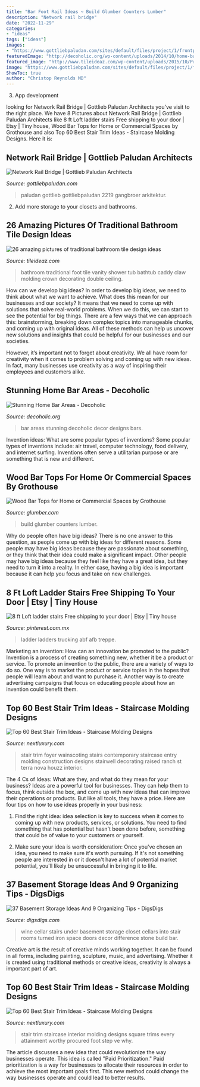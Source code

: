 ```yaml
---
title: "Bar Foot Rail Ideas ~ Build Glumber Counters Lumber"
description: "Network rail bridge"
date: "2022-11-29"
categories:
- "ideas"
tags: ["ideas"]
images:
- "https://www.gottliebpaludan.com/sites/default/files/project/1/frontpage/2219.001_farnborough_north_back_view_02-covered_3.jpg"
featuredImage: "http://decoholic.org/wp-content/uploads/2014/10/home-bar-design-15.jpg"
featured_image: "http://www.tileideaz.com/wp-content/uploads/2015/10/Pretty-Kohler-Coralais-Towel-Bar-vogue-San-Francisco-Traditional-Bathroom-Decorating-ideas-with-bathtub-caddy-blue-tub-ceiling-mount-shower-chandelier-claw-foot-crown-molding-double-vanity.jpg"
image: "https://www.gottliebpaludan.com/sites/default/files/project/1/frontpage/2219.001_farnborough_north_back_view_02-covered_3.jpg"
ShowToc: true
author: "Christop Reynolds MD"
---
```



3. App development 

	

		
looking for Network Rail Bridge | Gottlieb Paludan Architects you've visit to the right place. We have 8 Pictures about Network Rail Bridge | Gottlieb Paludan Architects like 8 ft Loft ladder stairs Free shipping to your door | Etsy | Tiny house, Wood Bar Tops for Home or Commercial Spaces by Grothouse and also Top 60 Best Stair Trim Ideas - Staircase Molding Designs. Here it is:
		
    
## Network Rail Bridge | Gottlieb Paludan Architects

<img loading=lazy src="https://www.gottliebpaludan.com/sites/default/files/project/1/frontpage/2219.001_farnborough_north_back_view_02-covered_3.jpg" onerror="this.onerror=null;this.src='https://tse1.mm.bing.net/th?id=OIP.SLTkoAY2r2WmhGO9ac4HwgHaFA&amp;pid=15.1';" alt="Network Rail Bridge | Gottlieb Paludan Architects">

_Source: gottliebpaludan.com_

>paludan gottlieb gottliebpaludan 2219 gangbroer arkitektur. 

	

2. Add more storage to your closets and bathrooms.

    
## 26 Amazing Pictures Of Traditional Bathroom Tile Design Ideas

<img loading=lazy src="http://www.tileideaz.com/wp-content/uploads/2015/10/Pretty-Kohler-Coralais-Towel-Bar-vogue-San-Francisco-Traditional-Bathroom-Decorating-ideas-with-bathtub-caddy-blue-tub-ceiling-mount-shower-chandelier-claw-foot-crown-molding-double-vanity.jpg" onerror="this.onerror=null;this.src='https://tse4.mm.bing.net/th?id=OIP.xTjBP9_McafhSEOIPUyLzwHaHa&amp;pid=15.1';" alt="26 amazing pictures of traditional bathroom tile design ideas">

_Source: tileideaz.com_

>bathroom traditional foot tile vanity shower tub bathtub caddy claw molding crown decorating double ceiling. 

	

How can we develop big ideas?
In order to develop big ideas, we need to think about what we want to achieve. What does this mean for our businesses and our society? It means that we need to come up with solutions that solve real-world problems. When we do this, we can start to see the potential for big things.
There are a few ways that we can approach this: brainstorming, breaking down complex topics into manageable chunks, and coming up with original ideas. All of these methods can help us uncover new solutions and insights that could be helpful for our businesses and our societies.

However, it’s important not to forget about creativity. We all have room for creativity when it comes to problem solving and coming up with new ideas. In fact, many businesses use creativity as a way of inspiring their employees and customers alike.

    
## Stunning Home Bar Areas - Decoholic

<img loading=lazy src="http://decoholic.org/wp-content/uploads/2014/10/home-bar-design-15.jpg" onerror="this.onerror=null;this.src='https://tse2.mm.bing.net/th?id=OIP.jF8YyFqU0xHkbycaCrC7gwHaLH&amp;pid=15.1';" alt="Stunning Home Bar Areas - Decoholic">

_Source: decoholic.org_

>bar areas stunning decoholic decor designs bars. 

	

Invention ideas: What are some popular types of inventions?
Some popular types of inventions include: air travel, computer technology, food delivery, and internet surfing. Inventions often serve a utilitarian purpose or are something that is new and different.

    
## Wood Bar Tops For Home Or Commercial Spaces By Grothouse

<img loading=lazy src="https://www.glumber.com/assets/images/bar-top-main.jpg" onerror="this.onerror=null;this.src='https://tse4.mm.bing.net/th?id=OIP.mpqmnqWKGCTvUJ7B3TUphwHaDs&amp;pid=15.1';" alt="Wood Bar Tops for Home or Commercial Spaces by Grothouse">

_Source: glumber.com_

>build glumber counters lumber. 

	

Why do people often have big ideas?
There is no one answer to this question, as people come up with big ideas for different reasons. Some people may have big ideas because they are passionate about something, or they think that their idea could make a significant impact. Other people may have big ideas because they feel like they have a great idea, but they need to turn it into a reality. In either case, having a big idea is important because it can help you focus and take on new challenges.

    
## 8 Ft Loft Ladder Stairs Free Shipping To Your Door | Etsy | Tiny House

<img loading=lazy src="https://i.pinimg.com/736x/9f/ed/d6/9fedd68144e0c7c9d758aa5f50264320.jpg" onerror="this.onerror=null;this.src='https://tse1.mm.bing.net/th?id=OIP.M63fWwNn3c6Z2C4FOTlcpQHaJ3&amp;pid=15.1';" alt="8 ft Loft ladder stairs Free shipping to your door | Etsy | Tiny house">

_Source: pinterest.com.mx_

>ladder ladders trucking abf afb treppe. 

	

Marketing an invention: How can an innovation be promoted to the public?
Invention is a process of creating something new, whether it be a product or service. To promote an invention to the public, there are a variety of ways to do so. One way is to market the product or service toples in the hopes that people will learn about and want to purchase it. Another way is to create advertising campaigns that focus on educating people about how an invention could benefit them.

    
## Top 60 Best Stair Trim Ideas - Staircase Molding Designs

<img loading=lazy src="http://nextluxury.com/wp-content/uploads/home-design-ideas-stair-trim.jpg" onerror="this.onerror=null;this.src='https://tse1.mm.bing.net/th?id=OIP.P8Ot_AY10-9BHHMf8X4CcwAAAA&amp;pid=15.1';" alt="Top 60 Best Stair Trim Ideas - Staircase Molding Designs">

_Source: nextluxury.com_

>stair trim foyer wainscoting stairs contemporary staircase entry molding construction designs stairwell decorating raised ranch st terra nova houzz interior. 

	

The 4 Cs of Ideas: What are they, and what do they mean for your business?
Ideas are a powerful tool for businesses. They can help them to focus, think outside the box, and come up with new ideas that can improve their operations or products. But like all tools, they have a price. Here are four tips on how to use ideas properly in your business:
1. Find the right idea: idea selection is key to success when it comes to coming up with new products, services, or solutions. You need to find something that has potential but hasn't been done before, something that could be of value to your customers or yourself.

2. Make sure your idea is worth consideration: Once you've chosen an idea, you need to make sure it's worth pursuing. If it's not something people are interested in or it doesn't have a lot of potential market potential, you'll likely be unsuccessful in bringing it to life.

    
## 37 Basement Storage Ideas And 9 Organizing Tips - DigsDigs

<img loading=lazy src="https://www.digsdigs.com/photos/2016/06/basement-storage-ideas-10.jpg" onerror="this.onerror=null;this.src='https://tse1.mm.bing.net/th?id=OIP.pPgoBPRxdI_lGJ0O2exYowHaJ4&amp;pid=15.1';" alt="37 Basement Storage Ideas And 9 Organizing Tips - DigsDigs">

_Source: digsdigs.com_

>wine cellar stairs under basement storage closet cellars into stair rooms turned iron space doors decor difference stone build bar. 

	

Creative art is the result of creative minds working together. It can be found in all forms, including painting, sculpture, music, and advertising. Whether it is created using traditional methods or creative ideas, creativity is always a important part of art.

    
## Top 60 Best Stair Trim Ideas - Staircase Molding Designs

<img loading=lazy src="http://nextluxury.com/wp-content/uploads/interior-designs-stair-trims.jpg" onerror="this.onerror=null;this.src='https://tse4.mm.bing.net/th?id=OIP.UZSjFHKAaRS5m0SyY35gVQAAAA&amp;pid=15.1';" alt="Top 60 Best Stair Trim Ideas - Staircase Molding Designs">

_Source: nextluxury.com_

>stair trim staircase interior molding designs square trims every attainment worthy procured foot step ve why. 

	

The article discusses a new idea that could revolutionize the way businesses operate. This idea is called "Paid Prioritization." Paid prioritization is a way for businesses to allocate their resources in order to achieve the most important goals first. This new method could change the way businesses operate and could lead to better results.

